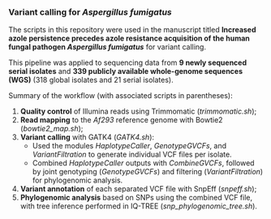 ### Variant calling for _Aspergillus fumigatus_

The scripts in this repository were used in the manuscript titled **Increased azole persistence precedes azole resistance acquisition of the human fungal pathogen _Aspergillus fumigatus_** for variant calling.


This pipeline was applied to sequencing data from **9 newly sequenced serial isolates** and **339 publicly available whole-genome sequences (WGS)** (318 global isolates and 21 serial isolates).


Summary of the workflow (with associated scripts in parentheses):
1. **Quality control** of Illumina reads using Trimmomatic (_trimmomatic.sh_);
2. **Read mapping** to the _Af293_ reference genome with Bowtie2 (_bowtie2_map.sh_);
3. **Variant calling** with GATK4 (_GATK4.sh_):
   - Used the modules _HaplotypeCaller_, _GenotypeGVCFs_, and _VariantFiltration_ to generate individual VCF files per isolate.
   - Combined _HaplotypeCaller_ outputs with _CombineGVCFs_, followed by joint genotyping (_GenotypeGVCFs_) and filtering (_VariantFiltration_) for phylogenomic analysis.
6. **Variant annotation** of each separated VCF file with SnpEff (_snpeff.sh_);
7. **Phylogenomic analysis** based on SNPs using the combined VCF file, with tree inference performed in IQ-TREE (_snp_phylogenomic_tree.sh_).
